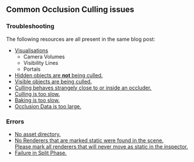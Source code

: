 ## Common Occlusion Culling issues

### Troubleshooting
The following resources are all present in the same blog post:  
- [Visualisations](https://blog.unity.com/technology/occlusion-culling-in-unity-4-3-troubleshooting)  
  - Camera Volumes  
  - Visibility Lines  
  - Portals  
- [Hidden objects are **not** being culled.](https://blog.unity.com/technology/occlusion-culling-in-unity-4-3-troubleshooting)
- [Visible objects are being culled.](https://blog.unity.com/technology/occlusion-culling-in-unity-4-3-troubleshooting)
- [Culling behaves strangely close to or inside an occluder.](https://blog.unity.com/technology/occlusion-culling-in-unity-4-3-troubleshooting)
- [Culling is too slow.](https://blog.unity.com/technology/occlusion-culling-in-unity-4-3-troubleshooting)
- [Baking is too slow.](https://blog.unity.com/technology/occlusion-culling-in-unity-4-3-troubleshooting)
- [Occlusion Data is too large.](https://blog.unity.com/technology/occlusion-culling-in-unity-4-3-troubleshooting)

### Errors
- [No asset directory.](No%20Asset%20Directory.md)
- [No Renderers that are marked static were found in the scene.  
Please mark all renderers that will never move as static in the inspector.](Occlusion%20Setup.md)
- [Failure in Split Phase.](Failure%20in%20Split%20Phase.md)